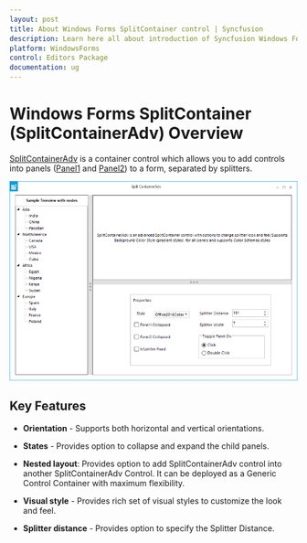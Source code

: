 ```yaml
---
layout: post
title: About Windows Forms SplitContainer control | Syncfusion
description: Learn here all about introduction of Syncfusion Windows Forms SplitContainer (SplitContainerAdv) control, its elements and more details.
platform: WindowsForms
control: Editors Package
documentation: ug
---
```



# Windows Forms SplitContainer (SplitContainerAdv) Overview

[SplitContainerAdv](https://help.syncfusion.com/cr/windowsforms/Syncfusion.Windows.Forms.Tools.SplitContainerAdv.html) is a container control which allows you to add controls into panels ([Panel1](https://help.syncfusion.com/cr/windowsforms/Syncfusion.Windows.Forms.Tools.SplitContainerAdv.html#Syncfusion_Windows_Forms_Tools_SplitContainerAdv_Panel1) and [Panel2](https://help.syncfusion.com/cr/windowsforms/Syncfusion.Windows.Forms.Tools.SplitContainerAdv.html#Syncfusion_Windows_Forms_Tools_SplitContainerAdv_Panel2)) to a form, separated by splitters. 

 ![Splitter control for Windows forms to resize docked controls](GettingStarted-images/Overview-img1.png)

## Key Features


* **Orientation** - Supports both horizontal and vertical orientations.

* **States** - Provides option to collapse and expand the child panels.

* **Nested layout**: Provides option to add SplitContainerAdv control into another SplitContainerAdv Control. It can be deployed as a Generic Control Container with maximum flexibility.

* **Visual style** - Provides rich set of visual styles to customize the look and feel.

* **Splitter distance** - Provides option to specify the Splitter Distance.
